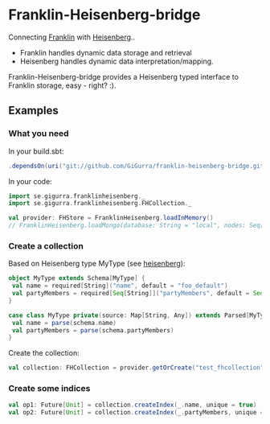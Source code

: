 # Franklin-Heisenberg-bridge
Connecting [Franklin](https://github.com/GiGurra/franklin) with [Heisenberg](https://github.com/GiGurra/heisenberg)..

* Franklin handles dynamic data storage and retrieval
* Heisenberg handles dynamic data interpretation/mapping.

Franklin-Heisenberg-bridge provides a Heisenberg typed interface to Franklin storage, easy - right? :).

## Examples

### What you need

In your build.sbt:
```sbt
.dependsOn(uri("git://github.com/GiGurra/franklin-heisenberg-bridge.git#0.1.9"))
```
In your code:
```scala
import se.gigurra.franklinheisenberg._
import se.gigurra.franklinheisenberg.FHCollection._

val provider: FHStore = FranklinHeisenberg.loadInMemory()
// FranklinHeisenberg.loadMongo(database: String = "local", nodes: Seq[String] = Seq("127.0.0.1:27017"))

```

### Create a collection

Based on Heisenberg type MyType (see [heisenberg](https://github.com/GiGurra/heisenberg)):

```scala
object MyType extends Schema[MyType] {
 val name = required[String]("name", default = "foo_default")
 val partyMembers = required[Seq[String]]("partyMembers", default = Seq.empty)
}

case class MyType private(source: Map[String, Any]) extends Parsed[MyType.type] {
 val name = parse(schema.name)
 val partyMembers = parse(schema.partyMembers)
}
```

Create the collection:

```scala
val collection: FHCollection = provider.getOrCreate("test_fhcollection", MyType)

```


### Create some indices

```scala
val op1: Future[Unit] = collection.createIndex(_.name, unique = true)
val op2: Future[Unit] = collection.createIndex(_.partyMembers, unique = true)
```
